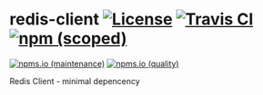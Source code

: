 # redis-client [![License](https://img.shields.io/github/license/kei-g/redis-client?style=plastic)](https://opensource.org/licenses/BSD-3-Clause) [![Travis CI](https://img.shields.io/travis/com/kei-g/redis-client?logo=travis&style=plastic)](https://www.travis-ci.com/github/kei-g/redis-client) [![npm (scoped)](https://img.shields.io/npm/v/@kei-g/redis-client?logo=npm&style=plastic)](https://npmjs.com/@kei-g/redis-client)

[![npms.io (maintenance)](https://img.shields.io/npms-io/maintenance-score/@kei-g/redis-client?style=plastic)](https://npms.io/search?q=%40kei-g%2Fredis-client)
[![npms.io (quality)](https://img.shields.io/npms-io/quality-score/@kei-g/redis-client?style=plastic)](https://npms.io/search?q=%40kei-g%2Fredis-client)

Redis Client - minimal depencency

